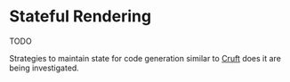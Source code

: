 # Stateful Rendering

TODO

Strategies to maintain state for code generation similar to [Cruft](https://github.com/cruft/cruft) does it are being investigated.


